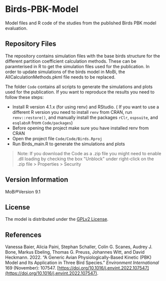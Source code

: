 # Birds-PBK-Model

Model files and R code of the studies from the published Birds PBK model evaluation.

## Repository Files
The repository contains simulation files with the base birds structure for the different partition coefficient calculation methods. These can be paramterised in R to get the simulation files used for the publication. In order to update simulations of the birds model in MoBi, the AllCalculationMethods.pkml file needs to be replaced.

The folder `Code` contains all scripts to generate the simulations and plots used for the publication. If you want to reproduce the results you need to follow these steps:

- Install R version 4.1.x (for using renv) and RStudio. ( If you want to use a different R version you need to install `renv` from CRAN, run `renv::restore()`, and manually install the packages `rClr`, `ospsuite`, and `esqlabsR` from `Code/packages`)
- Before opening the project make sure you have installed renv from CRAN
- Open the project file `Code/Code/Birds.Rproj`
- Run Birds_main.R to generate the simulations and plots

> Note: If you download the Code as a .zip file you might need to enable .dll loading by checking the box "Unblock" under right-click on the .zip file > Properties > Security

## Version Information
MoBi®Version 9.1

## License
The model is distributed under the [GPLv2 License](https://github.com/Open-Systems-Pharmacology/Suite/blob/develop/LICENSE).

## References
Vanessa Baier, Alicia Paini, Stephan Schaller, Colin G. Scanes, Audrey J. Bone, Markus Ebeling, Thomas G. Preuss, Johannes Witt, and David Heckmann. 2022. “A Generic Avian Physiologically-Based Kinetic (PBK) Model and Its Application in Three Bird Species.” _Environment International_ 169 (November): 107547. [https://doi.org/10.1016/j.envint.2022.107547](https://doi.org/10.1016/j.envint.2022.107547).